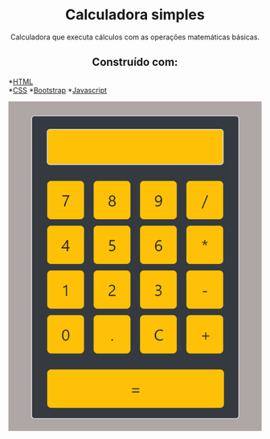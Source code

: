 <h1 align="center">
  Calculadora simples 
</h1>
<p align="center">
  Calculadora que executa cálculos com as operações matemáticas básicas.
</p>


  


<h2 align="center">
 Construído com:   
 </h2>
 

  *[HTML](https://www.w3schools.com/html/default.asp)  
  *[CSS](https://maven.apache.org/)
  *[Bootstrap](https://getbootstrap.com/)
  *[Javascript](https://developer.mozilla.org/pt-BR/docs/Aprender/Getting_started_with_the_web/JavaScript_basico)

 
 




 
 <p align="center">
  <img alt="GitHub top language" src="https://github.com/carlosuhlmann/calculadora/blob/master/calc.gif">
 </p>







 













 


